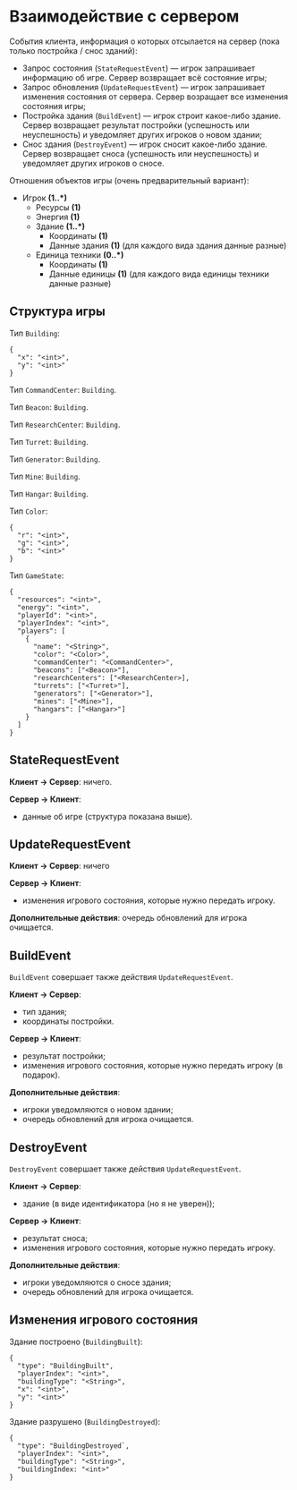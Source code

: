 # Взаимодействие с сервером

События клиента, информация о которых отсылается на сервер (пока только постройка / снос зданий):

- Запрос состояния (`StateRequestEvent`) &mdash; игрок запрашивает информацию об игре. Сервер возвращает всё состояние игры;
- Запрос обновления (`UpdateRequestEvent`) &mdash; игрок запрашивает изменения состояния от сервера. Сервер возращает все изменения состояния игры;
- Постройка здания (`BuildEvent`) &mdash; игрок строит какое-либо здание. Сервер возвращает результат постройки (успешность или неуспешность) и уведомляет других игроков о новом здании;
- Снос здания (`DestroyEvent`) &mdash; игрок сносит какое-либо здание. Сервер возвращает сноса (успешность или неуспешность) и уведомляет других игроков о сносе.

Отношения объектов игры (очень предварительный вариант):

- Игрок **(1..*)**
  - Ресурсы **(1)**
  - Энергия **(1)**
  - Здание **(1..*)**
    - Координаты **(1)**
    - Данные здания **(1)** (для каждого вида здания данные разные)
  - Единица техники **(0..*)**
    - Координаты **(1)**
    - Данные единицы **(1)** (для каждого вида единицы техники данные разные)

## Структура игры

Тип `Building`:

```
{
  "x": "<int>",
  "y": "<int>"
}
```

Тип `CommandCenter`: `Building`.

Тип `Beacon`: `Building`.

Тип `ResearchCenter`: `Building`.

Тип `Turret`: `Building`.

Тип `Generator`: `Building`.

Тип `Mine`: `Building`.

Тип `Hangar`: `Building`.

Тип `Color`:

```
{
  "r": "<int>",
  "g": "<int>",
  "b": "<int>"
}
```

Тип `GameState`:

```
{
  "resources": "<int>",
  "energy": "<int>",
  "playerId": "<int>",
  "playerIndex": "<int>",
  "players": [
    {
      "name": "<String>",
      "color": "<Color>",
      "commandCenter": "<CommandCenter>",
      "beacons": ["<Beacon>"],
      "researchCenters": ["<ResearchCenter>],
      "turrets": ["<Turret>"],
      "generators": ["<Generator>"],
      "mines": ["<Mine>"],
      "hangars": ["<Hangar>"]
    }
  ]
}
```

## StateRequestEvent

**Клиент -> Сервер**: ничего.

**Сервер -> Клиент**:
- данные об игре (структура показана выше).

## UpdateRequestEvent

**Клиент -> Сервер**: ничего

**Сервер -> Клиент**:
- изменения игрового состояния, которые нужно передать игроку.

**Дополнительные действия**: очередь обновлений для игрока очищается.

## BuildEvent

`BuildEvent` совершает также действия `UpdateRequestEvent`.

**Клиент -> Сервер**:
- тип здания;
- координаты постройки.

**Сервер -> Клиент**:
- результат постройки;
- изменения игрового состояния, которые нужно передать игроку (в подарок).

**Дополнительные действия**:
- игроки уведомляются о новом здании;
- очередь обновлений для игрока очищается.

## DestroyEvent

`DestroyEvent` совершает также действия `UpdateRequestEvent`.

**Клиент -> Сервер**:
- здание (в виде идентификатора (но я не уверен));

**Сервер -> Клиент**:
- результат сноса;
- изменения игрового состояния, которые нужно передать игроку.

**Дополнительные действия**:
- игроки уведомляются о сносе здания;
- очередь обновлений для игрока очищается.

## Изменения игрового состояния

Здание построено (`BuildingBuilt`):

```
{
  "type": "BuildingBuilt",
  "playerIndex": "<int>",
  "buildingType": "<String>",
  "x": "<int>",
  "y": "<int>"
}
```

Здание разрушено (`BuildingDestroyed`):

```
{
  "type": "BuildingDestroyed`,
  "playerIndex": "<int>",
  "buildingType": "<String>",
  "buildingIndex: "<int>"
}
```
